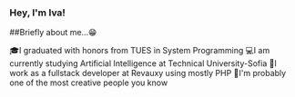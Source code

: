 ### Hey, I'm Iva!
##Briefly about me...😁

🎓I graduated with honors from TUES in System Programming
💻I am currently studying Artificial Intelligence at Technical University-Sofia
🏢I work as a fullstack developer at Revauxy using mostly PHP
🎨I'm probably one of the most creative people you know 
